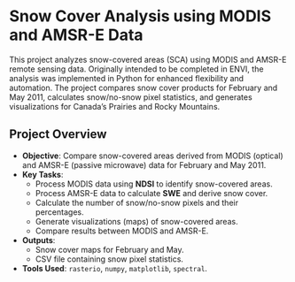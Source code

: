 # Snow Cover Analysis using MODIS and AMSR-E Data

This project analyzes snow-covered areas (SCA) using MODIS and AMSR-E remote sensing data. Originally intended to be completed in ENVI, the analysis was implemented in Python for enhanced flexibility and automation. The project compares snow cover products for February and May 2011, calculates snow/no-snow pixel statistics, and generates visualizations for Canada’s Prairies and Rocky Mountains.

## Project Overview
- **Objective**: Compare snow-covered areas derived from MODIS (optical) and AMSR-E (passive microwave) data for February and May 2011.
- **Key Tasks**:
  - Process MODIS data using **NDSI** to identify snow-covered areas.
  - Process AMSR-E data to calculate **SWE** and derive snow cover.
  - Calculate the number of snow/no-snow pixels and their percentages.
  - Generate visualizations (maps) of snow-covered areas.
  - Compare results between MODIS and AMSR-E.
- **Outputs**:
  - Snow cover maps for February and May.
  - CSV file containing snow pixel statistics.
- **Tools Used**: `rasterio`, `numpy`, `matplotlib`, `spectral`.
